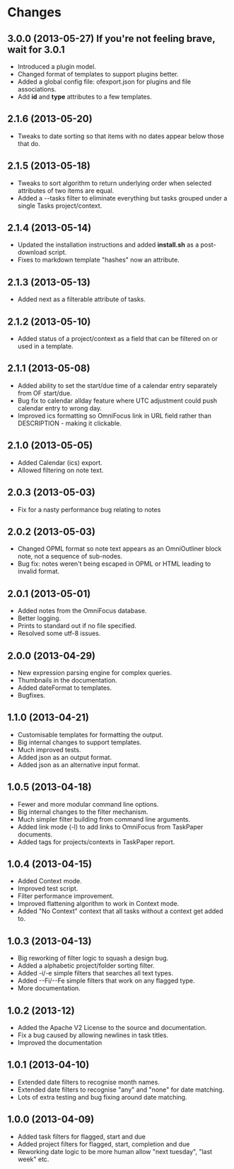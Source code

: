 # Changes #

## 3.0.0 (2013-05-27) If you're not feeling brave, wait for 3.0.1

- Introduced a plugin model.
- Changed format of templates to support plugins better.
- Added a global config file: ofexport.json for plugins and file associations.
- Add **id** and **type** attributes to a few templates.

## 2.1.6 (2013-05-20)

- Tweaks to date sorting so that items with no dates appear below those that do.

## 2.1.5 (2013-05-18)

- Tweaks to sort algorithm to return underlying order when selected attributes of two items are equal.
- Added a --tasks filter to eliminate everything but tasks grouped under a single Tasks project/context.

## 2.1.4 (2013-05-14)

- Updated the installation instructions and added **install.sh** as a post-download script.
- Fixes to markdown template "hashes" now an attribute.

## 2.1.3 (2013-05-13)

- Added next as a filterable attribute of tasks.

## 2.1.2 (2013-05-10)

- Added status of a project/context as a field that can be filtered on or used in a template.

## 2.1.1 (2013-05-08)

- Added ability to set the start/due time of a calendar entry separately from OF start/due.
- Bug fix to calendar allday feature where UTC adjustment could push calendar entry to wrong day.
- Improved ics formatting so OmniFocus link in URL field rather than DESCRIPTION - making it clickable.

## 2.1.0 (2013-05-05)

- Added Calendar (ics) export.
- Allowed filtering on note text.

## 2.0.3 (2013-05-03)

- Fix for a nasty performance bug relating to notes

## 2.0.2 (2013-05-03)

- Changed OPML format so note text appears as an OmniOutliner block note, not a sequence of sub-nodes.
- Bug fix: notes weren't being escaped in OPML or HTML leading to invalid format.

## 2.0.1 (2013-05-01)

- Added notes from the OmniFocus database.
- Better logging.
- Prints to standard out if no file specified.
- Resolved some utf-8 issues.

## 2.0.0 (2013-04-29)

- New expression parsing engine for complex queries.
- Thumbnails in the documentation.
- Added dateFormat to templates.
- Bugfixes.

## 1.1.0 (2013-04-21)

- Customisable templates for formatting the output.
- Big internal changes to support templates.
- Much improved tests.
- Added json as an output format.
- Added json as an alternative input format.

## 1.0.5 (2013-04-18) ##
- Fewer and more modular command line options.
- Big internal changes to the filter mechanism.
- Much simpler filter building from command line arguments.
- Added link mode (-l) to add links to OmniFocus from TaskPaper documents.
- Added tags for projects/contexts in TaskPaper report.
  
## 1.0.4 (2013-04-15) ##

- Added Context mode.
- Improved test script.
- Filter performance improvement.
- Improved flattening algorithm to work in Context mode.
- Added "No Context" context that all tasks without a context get added to.

## 1.0.3 (2013-04-13) ##

- Big reworking of filter logic to squash a design bug. 
- Added a alphabetic project/folder sorting filter.
- Added -i/-e simple filters that searches all text types.
- Added --Fi/--Fe simple filters that work on any flagged type.
- More documentation.

## 1.0.2 (2013-12) ##

- Added the Apache V2 License to the source and documentation.
- Fix a bug caused by allowing newlines in task titles.
- Improved the documentation

## 1.0.1 (2013-04-10) ##

- Extended date filters to recognise month names.
- Extended date filters to recognise "any" and "none" for date matching.
- Lots of extra testing and bug fixing around date matching.

## 1.0.0 (2013-04-09) ##

- Added task filters for flagged, start and due
- Added project filters for flagged, start, completion and due
- Reworking date logic to be more human allow "next tuesday", "last week" etc.
